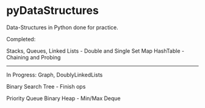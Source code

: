 # pyDataStructures
Data-Structures in Python done for practice.

Completed:

Stacks,
Queues,
Linked Lists - Double and Single
Set
Map
HashTable - Chaining and Probing


__________________________________________

In Progress: Graph, DoublyLinkedLists

Binary Search Tree - Finish ops

Priority Queue
Binary Heap - Min/Max
Deque


